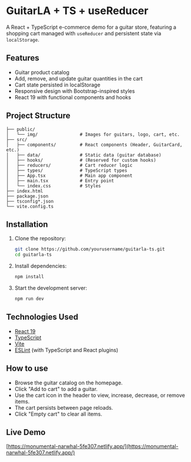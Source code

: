 # GuitarLA + TS + useReducer

A React + TypeScript e-commerce demo for a guitar store, featuring a shopping cart managed with `useReducer` and persistent state via `localStorage`.

## Features

- Guitar product catalog
- Add, remove, and update guitar quantities in the cart
- Cart state persisted in localStorage
- Responsive design with Bootstrap-inspired styles
- React 19 with functional components and hooks

## Project Structure

```
├── public/
│   └── img/                # Images for guitars, logo, cart, etc.
├── src/
│   ├── components/         # React components (Header, GuitarCard, etc.)
│   ├── data/               # Static data (guitar database)
│   ├── hooks/              # (Reserved for custom hooks)
│   ├── reducers/           # Cart reducer logic
│   ├── types/              # TypeScript types
│   ├── App.tsx             # Main app component
│   ├── main.tsx            # Entry point
│   └── index.css           # Styles
├── index.html
├── package.json
├── tsconfig*.json
└── vite.config.ts
```

## Installation

1. Clone the repository:
   ```sh
   git clone https://github.com/yourusername/guitarla-ts.git
   cd guitarla-ts
   ```
2. Install dependencies:
   ```sh
   npm install
   ```
3. Start the development server:
   ```sh
   npm run dev
   ```

## Technologies Used

- [React 19](https://react.dev/)
- [TypeScript](https://www.typescriptlang.org/)
- [Vite](https://vitejs.dev/)
- [ESLint](https://eslint.org/) (with TypeScript and React plugins)

## How to use

- Browse the guitar catalog on the homepage.
- Click "Add to cart" to add a guitar.
- Use the cart icon in the header to view, increase, decrease, or remove items.
- The cart persists between page reloads.
- Click "Empty cart" to clear all items.

## Live Demo

[https://monumental-narwhal-5fe307.netlify.app/](https://monumental-narwhal-5fe307.netlify.app/)